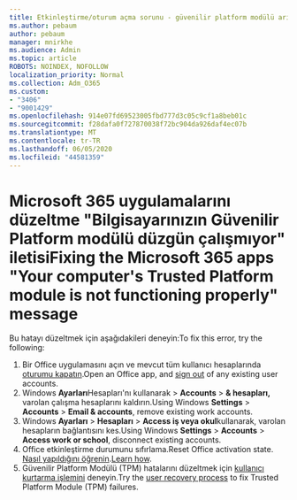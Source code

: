 ```yaml
---
title: Etkinleştirme/oturum açma sorunu - güvenilir platform modülü arızalandı
ms.author: pebaum
author: pebaum
manager: mnirkhe
ms.audience: Admin
ms.topic: article
ROBOTS: NOINDEX, NOFOLLOW
localization_priority: Normal
ms.collection: Adm_O365
ms.custom:
- "3406"
- "9001429"
ms.openlocfilehash: 914e07fd69523005fbd777d3c05c9cf1a8beb01c
ms.sourcegitcommit: f28dafa0f727870038f72bc904da926daf4ec07b
ms.translationtype: MT
ms.contentlocale: tr-TR
ms.lasthandoff: 06/05/2020
ms.locfileid: "44581359"
---
```

# <a name="fixing-the-microsoft-365-apps-your-computers-trusted-platform-module-is-not-functioning-properly-message"></a><span data-ttu-id="bca15-102">Microsoft 365 uygulamalarını düzeltme "Bilgisayarınızın Güvenilir Platform modülü düzgün çalışmıyor" iletisi</span><span class="sxs-lookup"><span data-stu-id="bca15-102">Fixing the Microsoft 365 apps "Your computer's Trusted Platform module is not functioning properly" message</span></span>

<span data-ttu-id="bca15-103">Bu hatayı düzeltmek için aşağıdakileri deneyin:</span><span class="sxs-lookup"><span data-stu-id="bca15-103">To fix this error, try the following:</span></span>

1. <span data-ttu-id="bca15-104">Bir Office uygulamasını açın ve mevcut tüm kullanıcı hesaplarında [oturumu kapatın](https://support.office.com/article/5a20dc11-47e9-4b6f-945d-478cb6d92071).</span><span class="sxs-lookup"><span data-stu-id="bca15-104">Open an Office app, and [sign out](https://support.office.com/article/5a20dc11-47e9-4b6f-945d-478cb6d92071) of any existing user accounts.</span></span>   
2. <span data-ttu-id="bca15-105">Windows **Ayarları**Hesapları'nı kullanarak  >  **Accounts**  >  **& hesapları,** varolan çalışma hesaplarını kaldırın.</span><span class="sxs-lookup"><span data-stu-id="bca15-105">Using Windows **Settings** > **Accounts** > **Email & accounts**, remove existing work accounts.</span></span> 
3. <span data-ttu-id="bca15-106">Windows **Ayarları**  >  **Hesapları**  >  **Access iş veya okul**kullanarak, varolan hesapların bağlantısını kes.</span><span class="sxs-lookup"><span data-stu-id="bca15-106">Using Windows **Settings** > **Accounts** > **Access work or school**, disconnect existing accounts.</span></span> 
4. <span data-ttu-id="bca15-107">Office etkinleştirme durumunu sıfırlama.</span><span class="sxs-lookup"><span data-stu-id="bca15-107">Reset Office activation state.</span></span> <span data-ttu-id="bca15-108">[Nasıl yapıldığını öğrenin](https://docs.microsoft.com/office365/troubleshoot/activation/reset-office-365-proplus-activation-state
).</span><span class="sxs-lookup"><span data-stu-id="bca15-108">[Learn how](https://docs.microsoft.com/office365/troubleshoot/activation/reset-office-365-proplus-activation-state
).</span></span>
5. <span data-ttu-id="bca15-109">Güvenilir Platform Modülü (TPM) hatalarını düzeltmek için [kullanıcı kurtarma işlemini](https://docs.microsoft.com/office365/troubleshoot/administration/connection-issue-when-sign-in-office-2016#symptom-2) deneyin.</span><span class="sxs-lookup"><span data-stu-id="bca15-109">Try the [user recovery process](https://docs.microsoft.com/office365/troubleshoot/administration/connection-issue-when-sign-in-office-2016#symptom-2) to fix Trusted Platform Module (TPM) failures.</span></span>